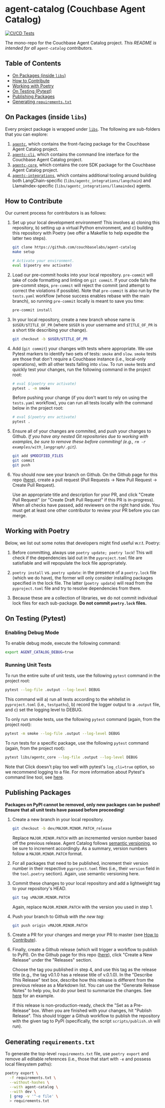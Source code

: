 # agent-catalog (Couchbase Agent Catalog)

[![CI/CD Tests](https://github.com/couchbaselabs/agent-catalog/actions/workflows/tests.yaml/badge.svg)](https://github.com/couchbaselabs/agent-catalog/actions/workflows/tests.yaml)

The mono-repo for the Couchbase Agent Catalog project.
_This README is intended for all `agent-catalog` contributors._

## Table of Contents

- [On Packages (inside `libs`)](#on-packages-inside-libs)
- [How to Contribute](#how-to-contribute)
- [Working with Poetry](#working-with-poetry)
- [On Testing (Pytest)](#on-testing-pytest)
- [Publishing Packages](#publishing-packages)
- [Generating `requirements.txt`](#generating-requirementstxt)

## On Packages (inside `libs`)

Every project package is wrapped under [`libs`](libs).
The following are sub-folders that you can explore:

1. [`agentc`](libs/agentc), which contains the front-facing package for the Couchbase Agent Catalog project.
2. [`agentc-cli`](libs/agentc_cli), which contains the command line interface for the Couchbase Agent Catalog project.
3. [`agentc-core`](libs/agentc_core), which contains the core SDK package for the Couchbase Agent Catalog project.
4. [`agentc-integrations`](libs/agentc_integrations), which contains additional tooling around building both
   LangChain-specific (`libs/agentc_integrations/langchain`) and LlamaIndex-specific
   (`libs/agentc_integrations/llamaindex`) agents.

## How to Contribute

Our current process for contributors is as follows:

1. Set up your local development environment!
   This involves a) cloning this repository, b) setting up a virtual Python environment, and c) building this repository
   with Poetry (we offer a Makefile to help expedite the latter two steps).

   ```bash
   git clone https://github.com/couchbaselabs/agent-catalog
   make setup

   # Activate your environment.
   eval $(poetry env activate)
   ```

2. Load our pre-commit hooks into your local repository.
   `pre-commit` will take of code formatting and linting on `git commit`.
   If your code fails the pre-commit steps, `pre-commit` will reject the commit (and attempt to correct the violations
   if possible).
   Note that `pre-commit` is also run by the `tests.yaml` workflow (whose success enables rebase with the main branch),
   so running `pre-commit` locally is meant to save you time:

   ```bash
   pre-commit install
   ```

3. In your local repository, create a new branch whose name is `$USER/$TITLE_OF_PR` (where `$USER` is your
   username and `$TITLE_OF_PR` is a short title describing your change).

   ```bash
   git checkout -b $USER/$TITLE_OF_PR
   ```

4. Add (`git commit`) your changes with tests where appropriate.
   We use Pytest markers to identify two sets of tests: `smoke` and `slow`.
   `smoke` tests are those that don't require a Couchbase instance (i.e., local-only operations), with all other tests
   falling into `slow`.
   To run `smoke` tests and quickly test your changes, run the following command in the project root:

   ```bash
   # eval $(poetry env activate)
   pytest . -m smoke
   ```

   Before pushing your change (if you don't want to rely on using the `tests.yaml` workflow), you can run all tests
   locally with the command below in the project root:

   ```bash
   # eval $(poetry env activate)
   pytest .
   ```

5. Ensure all of your changes are commited, and push your changes to Github.
   _If you have any nested Git repositories due to working with examples, be sure to remove these before commiting!
   (e.g., `rm -r examples/with_langgraph/.git`)._

   ```bash
   git add $MODIFIED_FILES
   git commit
   git push
   ```

6. You should now see your branch on Github.
   On the Github page for this repo ([here](https://github.com/couchbaselabs/agent-catalog)), create a pull request
   (Pull Requests -> New Pull Request -> Create Pull Request).

   Use an appropriate title and description for your PR, and click "Create Pull Request" (or "Create Draft Pull
   Request" if this PR is in-progress).
   When all checks have passed, add reviewers on the right hand side.
   You must get at least one other contributor to review your PR before you can merge.

## Working with Poetry

Below, we list out some notes that developers might find useful w.r.t. Poetry:

1. Before committing, always use `poetry update; poetry lock`!
   This will check if the dependencies laid out in the `pyproject.toml` file are satisfiable and will repopulate the
   lock file appropriately.

2. `poetry install` vs. `poetry update`: in the presence of a `poetry.lock` file (which we do have), the former will
   only consider installing packages specified in the lock file.
   The latter (`poetry update`) will read from the `pyproject.toml` file and try to resolve dependencies from there.

3. Because these are a collection of libraries, we do not commit individual lock files for each sub-package.
   **Do not commit `poetry.lock` files.**

## On Testing (Pytest)

### Enabling Debug Mode

To enable debug mode, execute the following command:

```bash
export AGENT_CATALOG_DEBUG=true
```

### Running Unit Tests

To run the entire suite of unit tests, use the following `pytest` command in the project root:

```bash
pytest --log-file .output --log-level DEBUG
```

This command will a) run all tests according to the whitelist in `pyproject.toml` (i.e., `testpaths`), b) record the
logger output to a `.output` file, and c) set the logging level to DEBUG.

To only run smoke tests, use the following `pytest` command (again, from the project root):

```bash
pytest -m smoke --log-file .output --log-level DEBUG
```

To run tests for a specific package, use the following `pytest` command (again, from the project root):

```bash
pytest libs/agentc_core --log-file .output --log-level DEBUG
```

Note that Click doesn't play too well with pytest's `log_cli=true` option, so we recommend logging to a file.
For more information about Pytest's command line tool, see
[here](https://docs.pytest.org/en/stable/reference/reference.html#command-line-flags).

## Publishing Packages

**Packages on PyPI cannot be removed, only new packages can be pushed!**
**Ensure that all unit tests have passed before proceeding!**

1. Create a new branch in your local repository.

   ```bash
   git checkout -b dev/MAJOR.MINOR.PATCH_release
   ```

   Replace `MAJOR.MINOR.PATCH` with an incremented version number based off the previous release.
   Agent Catalog follows [semantic versioning](https://semver.org/), so be sure to increment accordingly.
   As a summary, version numbers follow a `MAJOR.MINOR.PATCH` format.

2. For all packages that need to be published, increment their version number in their respective `pyproject.toml`
   files (i.e., their `version` field in the `tool.poetry` section).
   Again, use semantic versioning here.

3. Commit these changes to your local repository and add a lightweight tag to your repository's HEAD.

   ```bash
   git tag vMAJOR.MINOR.PATCH
   ```

   Again, replace `MAJOR.MINOR.PATCH` with the version you used in step 1.

4. Push your branch to Github _with the new tag_:

   ```bash
   git push origin vMAJOR.MINOR.PATCH
   ```

5. Create a PR for your changes and merge your PR to master (see [How to Contribute](#how-to-contribute)).

6. Finally, create a Github release (which will trigger a workflow to publish to PyPI).
   On the Github page for this repo ([here](https://github.com/couchbaselabs/agent-catalog)), click
   "Create a New Release" under the "Releases" section.

   Choose the tag you published in step 4, and use this tag as the release title (e.g., the tag v0.1.0 has a release
   title of v.0.1.0).
   In the "Describe This Release" text box, describe how this release is different from the previous release as a
   Markdown list.
   You can use the "Generate Release Notes" to help you, but do your best to summarize the changes.
   See [here](https://github.com/couchbaselabs/agent-catalog/releases/tag/v0.1.0) for an example.

   If this release is non-production-ready, check the "Set as a Pre-Release" box.
   When you are finished with your changes, hit "Publish Release".
   This should trigger a Github workflow to publish the repository with the given tag to PyPI (specifically, the
   script `scripts/publish.sh` will run).


## Generating `requirements.txt`

To generate the top-level `requirements.txt` file, use `poetry export` and remove all editable references (i.e., those
that start with `-e` and possess local filesystem paths):

```bash
poetry export \
  -f requirements.txt \
  --without-hashes \
  --with agent-catalog \
  --with dev \
  | grep -v '^-e file' \
  > requirements.txt
```

